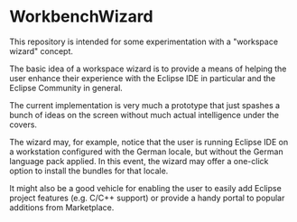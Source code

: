 # WorkbenchWizard
This repository is intended for some experimentation with a "workspace wizard" concept.

The basic idea of a workspace wizard is to provide a means of helping the user enhance their
experience with the Eclipse IDE in particular and the Eclipse Community in general.

The current implementation is very much a prototype that just spashes a bunch of ideas on
the screen without much actual intelligence under the covers.

The wizard may, for example, notice that the user is running Eclipse IDE on a workstation
configured with the German locale, but without the German language pack applied. In this 
event, the wizard may offer a one-click option to install the bundles for that locale.

It might also be a good vehicle for enabling the user to easily add Eclipse project features
(e.g. C/C++ support) or provide a handy portal to popular additions from Marketplace.

